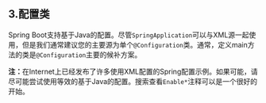 <h2>3.配置类</h2>

Spring Boot支持基于Java的配置。尽管```SpringApplication```可以与XML源一起使用，但是我们通常建议您的主要源为单个```@Configuration```类。通常，定义main方法的类是```@Configuration```主要的候补方案。


<b>注：</b>在Internet上已经发布了许多使用XML配置的Spring配置示例。如果可能，请尽可能尝试使用等效的基于Java的配置。搜索查看```Enable*```注释可以是一个很好的开始。
